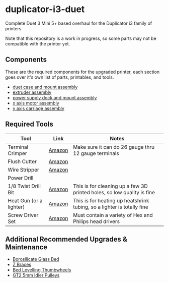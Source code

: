 # duplicator-i3-duet
Complete Duet 3 Mini 5+ based overhaul for the Duplicator i3 family of printers

Note that this repository is a work in progress, so some parts may not be compatible with the printer yet.

## Components
These are the required components for the upgraded printer, each section goes over it's own list of parts, printables, and tools.

- [duet case and mount assembly](assemblies/duet_case_and_mount_assembly.md)
- [extruder assembly](assemblies/extruder_assembly.md)
- [power supply dock and mount assembly](assemblies/power_supply_dock_and_mount_assembly.md)
- [x axis motor assembly](assemblies/x_axis_motor_assembly.md)
- [y axis carriage assembly](assemblies/y_axis_carriage_assembly.md)

## Required Tools
| Tool | Link | Notes |
| ---- | ---- | ----- |
| Terminal Crimper          | [Amazon](https://smile.amazon.com/s?k=molex+jst+crimper)                                              | Make sure it can do 26 gauge thru 12 gauge terminals
| Flush Cutter              | [Amazon](https://smile.amazon.com/Hakko-CHP-170-Micro-Cutter/dp/B00FZPDG1K/)                          |
| Wire Stripper             | [Amazon](https://smile.amazon.com/s?k=wire+stripper)                                                  |
| Power Drill               |
| 1/8 Twist Drill Bit       | [Amazon](https://smile.amazon.com/s?k=1%2F8+twist+drill)                                              | This is for cleaning up a few 3D printed holes, so low quality is fine
| Heat Gun (or a lighter)   | [Amazon](https://smile.amazon.com/s?k=heat+gun)                                                       | This is for heating up heatshrink tubing, so a lighter is totally fine
| Screw Driver Set          | [Amazon](https://smile.amazon.com/Syntus-Precision-Screwdriver-Electronics-Cellphone/dp/B071PB4RPV)   | Must contain a variety of Hex and Philips head drivers

## Additional Recommended Upgrades & Maintenance
- [Borosilicate Glass Bed](upgrades/borosilicate_glass_bed.md)
- [Z Braces](https://www.thingiverse.com/thing:921948)
- [Bed Levelling Thumbwheels](https://www.thingiverse.com/thing:1917422)
- [GT2 5mm Idler Pulleys](https://smile.amazon.com/gp/product/B01H3F8LUU)
